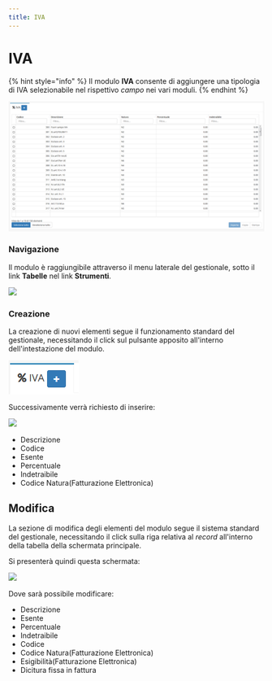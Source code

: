 ```yaml
---
title: IVA
---
```


# IVA

{% hint style="info" %}
Il modulo **IVA** consente di aggiungere una tipologia di IVA selezionabile nel rispettivo _campo_ nei vari moduli.
{% endhint %}

![Screenshot interfaccia IVA](../../../.gitbook/assets/SchermataIVA.PNG)

### Navigazione

Il modulo è raggiungibile attraverso il menu laterale del gestionale, sotto il link **Tabelle** nel link **Strumenti**.

![](https://firebasestorage.googleapis.com/v0/b/gitbook-x-prod.appspot.com/o/spaces%2F-LZJeLg23eVDvrCv74U7-887967055%2Fuploads%2FkLPsnHjiKt8JkB6L5Daz%2Ffile.png?alt=media)

### Creazione

La creazione di nuovi elementi segue il funzionamento standard del gestionale, necessitando il click sul pulsante apposito all'interno dell'intestazione del modulo.

![Screenshot creazione IVA](../../../.gitbook/assets/AggiuntaIva.PNG)

Successivamente verrà richiesto di inserire:

![](https://firebasestorage.googleapis.com/v0/b/gitbook-x-prod.appspot.com/o/spaces%2F-LZJeLg23eVDvrCv74U7-887967055%2Fuploads%2FyTr2QcVF02XhtuKEQVIq%2Ffile.png?alt=media)

* Descrizione
* Codice
* Esente
* Percentuale
* Indetraibile
* Codice Natura(Fatturazione Elettronica)

## Modifica

La sezione di modifica degli elementi del modulo segue il sistema standard del gestionale, necessitando il click sulla riga relativa al _record_ all'interno della tabella della schermata principale.

Si presenterà quindi questa schermata:

![](https://firebasestorage.googleapis.com/v0/b/gitbook-x-prod.appspot.com/o/spaces%2F-LZJeLg23eVDvrCv74U7-887967055%2Fuploads%2FlNs3uWj6hikgs3i2WKOk%2Ffile.png?alt=media)

Dove sarà possibile modificare:

* Descrizione
* Esente
* Percentuale
* Indetraibile
* Codice
* Codice Natura(Fatturazione Elettronica)
* Esigibilità(Fatturazione Elettronica)
* Dicitura fissa in fattura
